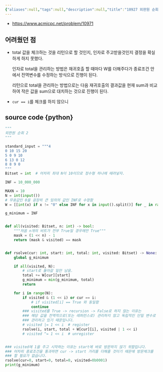 ```yaml
---
{"aliases":null,"tags":null,"description":null,"title":"10927 외판원 순회 2 {boj} {완전탐색}","created":"2023-08-15T16:30:48","updated":"2023-08-15T16:33:33","dg-publish":true,"permalink":"/docs/10927 외판원 순회 2 {boj} {완전탐색}/","dgPassFrontmatter":true}
---
```


- <https://www.acmicpc.net/problem/10971>

## 어려웠던 점

- total 값을 체크하는 것을 리턴으로 할 것인지, 인자로 주고받을것인지 결정을 확실하게 하지 못했다.

	인자로 total을 관리하는 방법은 재귀호출 할 때마다 W를 더해주다가 종료조건 안에서 전역변수를 수정하는 방식으로 진행이 된다.
	
	리턴으로 total을 관리하는 방법으로는 다음 재귀호출의 결과값을 현재 sum과 비교하여 작은 값을 sum으로 대치하는 것으로 진행이 된다.

- `cur == i`를 체크를 하지 않으니 

## source code {python}

```python
"""
외판원 순회 2
"""

standard_input = """4
0 10 15 20
5 0 9 10
6 13 0 12
8 8 9 0
"""
Bitset = int  # 어차피 최대 N이 10이므로 정수형 하나에 때려넣자.

INF = 10_000_000

MAXN = 10
N = int(input())
# 무효값인 0을 굉장히 큰 임의의 값인 INF로 수정함
W = [[int(x) if x != "0" else INF for x in input().split()] for _ in range(N)]

g_minimum = INF


def all(visited: Bitset, n: int) -> bool:
    """처음 n개의 비트가 전부 True일 경우에만 True"""
    mask = (1 << n) - 1
    return (mask & visited) == mask


def rsolve(cur: int, start: int, total: int, visited: Bitset) -> None:
    global g_minimum

    if all(visited, N):
        # start로 돌아갈 일만 남음.
        total += W[cur][start]
        g_minimum = min(g_minimum, total)
        return

    for i in range(N):
        if visited & (1 << i) or cur == i:
            # if visited[i] == True 와 동일함
            continue
        ### visited를 True -> recursion -> False로 하지 않는 이유는
        ### 해당 값을 전역적으로(또는 레퍼런스로) 관리하지 않고 독립적인 단일 변수로
        ### 관리하고 있기 때문입니다.
        # visited |= 1 << i  # register
        rsolve(i, start, total + W[cur][i], visited | 1 << i)
        # visited ^= 1 << i  # unregister


### visited에 1을 주고 시작하는 이유는 start에 바로 방문하지 않기 위함입니다.
### 어차피 종료조건을 통과하면 cur -> start 거리를 더해줄 것이기 때문에 방문체크를
### 할 필요가 없습니다.
rsolve(cur=0, start=0, total=0, visited=0b0001)
print(g_minimum)
```
